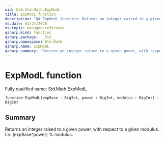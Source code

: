 ```yaml
---
uid: Qdk.Std.Math.ExpModL
title: ExpModL function
description: "Q# ExpModL function: Returns an integer raised to a given power, with respect to a given modulus. I.e. (expBase^power) % modulus."
ms.date: 01/24/2025
ms.topic: managed-reference
qsharp.kind: function
qsharp.package: __Std__
qsharp.namespace: Std.Math
qsharp.name: ExpModL
qsharp.summary: "Returns an integer raised to a given power, with respect to a given modulus. I.e. (expBase^power) % modulus."
---
```


# ExpModL function

Fully qualified name: Std.Math.ExpModL

```qsharp
function ExpModL(expBase : BigInt, power : BigInt, modulus : BigInt) : BigInt
```

## Summary
Returns an integer raised to a given power, with respect to a given
modulus. I.e. (expBase^power) % modulus.
